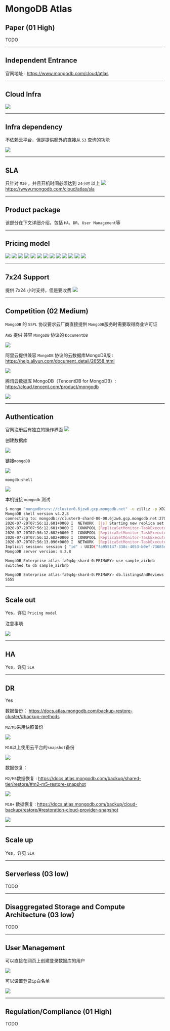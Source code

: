 # MongoDB Atlas
## Paper (01 High)
TODO

---
## Independent Entrance
官网地址 : https://www.mongodb.com/cloud/atlas

---

## Cloud Infra
![](mongodb-atlas/cloud-provider.png)

---

## Infra dependency
不依赖云平台，但是提供额外的直接从 `S3` 查询的功能

![](mongodb-atlas/data-lake.png)


---

## SLA

只针对 `M30` ，并且开机时间必须达到 `24小时` 以上
![](mongodb-atlas/sla.png)
https://www.mongodb.com/cloud/atlas/sla

---

## Product package
该部分在下文详细介绍，包括 `HA`、`DR`、`User Management`等

---

## Pricing model

![](mongodb-atlas/M0.png)
![](mongodb-atlas/M2.png)
![](mongodb-atlas/M5.png)
![](mongodb-atlas/M10.png)
![](mongodb-atlas/M20.png)
![](mongodb-atlas/M30.png)
![](mongodb-atlas/M40.png)
![](mongodb-atlas/M50.png)
![](mongodb-atlas/M60.png)
![](mongodb-atlas/M80.png)
![](mongodb-atlas/M200.png)
![](mongodb-atlas/M300.png)
![](mongodb-atlas/M400.png)

---

## 7x24 Support
提供 7x24 小时支持，但是要收费
![](mongodb-atlas/support-plan.png)

---

## Competition (02 Medium)
`MongoDB` 的 `SSPL` 协议要求云厂商直接提供 `MongoDB`服务时需要取得商业许可证

`AWS` 提供 兼容 `MongoDB` 协议的 `DocumentDB`

![](mongodb-atlas/aws-documentdb.png)

阿里云提供兼容 `MongoDB` 协议的云数据库MongoDB版 : https://help.aliyun.com/document_detail/26558.html

![](mongodb-atlas/aliyun-mongodb.png)

腾讯云数据库 MongoDB（TencentDB for MongoDB）: https://cloud.tencent.com/product/mongodb

![](mongodb-atlas/tencentdb-mongodb.png)

---

## Authentication
官网注册后有独立的操作界面
![](mongodb-atlas/user-page.png)

创建数据库

![](mongodb-atlas/database.png)

链接`mongoDB`

![](mongodb-atlas/connect.png)

`mongdb-shell`

![](mongodb-atlas/mongo-shell.png)

本机链接 `mongodb` 测试
```bash
$ mongo "mongodb+srv://cluster0.6jzw6.gcp.mongodb.net" -u zilliz -p XD2XgHiKisktTzS
MongoDB shell version v4.2.8
connecting to: mongodb://cluster0-shard-00-00.6jzw6.gcp.mongodb.net:27017,cluster0-shard-00-01.6jzw6.gcp.mongodb.net:27017,cluster0-shard-00-02.6jzw6.gcp.mongodb.net:27017/?authSource=admin&compressors=disabled&gssapiServiceName=mongodb&replicaSet=atlas-fa9q4g-shard-0&ssl=true
2020-07-20T07:56:12.601+0000 I  NETWORK  [js] Starting new replica set monitor for atlas-fa9q4g-shard-0/cluster0-shard-00-00.6jzw6.gcp.mongodb.net:27017,cluster0-shard-00-01.6jzw6.gcp.mongodb.net:27017,cluster0-shard-00-02.6jzw6.gcp.mongodb.net:27017
2020-07-20T07:56:12.601+0000 I  CONNPOOL [ReplicaSetMonitor-TaskExecutor] Connecting to cluster0-shard-00-00.6jzw6.gcp.mongodb.net:27017
2020-07-20T07:56:12.602+0000 I  CONNPOOL [ReplicaSetMonitor-TaskExecutor] Connecting to cluster0-shard-00-02.6jzw6.gcp.mongodb.net:27017
2020-07-20T07:56:12.602+0000 I  CONNPOOL [ReplicaSetMonitor-TaskExecutor] Connecting to cluster0-shard-00-01.6jzw6.gcp.mongodb.net:27017
2020-07-20T07:56:13.096+0000 I  NETWORK  [ReplicaSetMonitor-TaskExecutor] Confirmed replica set for atlas-fa9q4g-shard-0 is atlas-fa9q4g-shard-0/cluster0-shard-00-00.6jzw6.gcp.mongodb.net:27017,cluster0-shard-00-01.6jzw6.gcp.mongodb.net:27017,cluster0-shard-00-02.6jzw6.gcp.mongodb.net:27017
Implicit session: session { "id" : UUID("fa955147-338c-4053-b0ef-73685daca91d") }
MongoDB server version: 4.2.8

MongoDB Enterprise atlas-fa9q4g-shard-0:PRIMARY> use sample_airbnb
switched to db sample_airbnb

MongoDB Enterprise atlas-fa9q4g-shard-0:PRIMARY> db.listingsAndReviews.count()
5555
```
---

## Scale out
Yes，详见 `Pricing model`

注意事项

![](mongodb-atlas/scaling-up.png)

---

## HA
Yes，详见 `SLA`

---

## DR
Yes

数据备份： https://docs.atlas.mongodb.com/backup-restore-cluster/#backup-methods

`M2/M5`采用快照备份

![](mongodb-atlas/M2-5-snapshots.png)

`M10`以上使用云平台的`snapshot`备份

![](mongodb-atlas/M10-backup.png)

数据恢复： 

`M2/M5`数据恢复 : https://docs.atlas.mongodb.com/backup/shared-tier/restore/#m2-m5-restore-snapshot

![](mongodb-atlas/M2-5-restore.png)


`M10+` 数据恢复 : https://docs.atlas.mongodb.com/backup/cloud-backup/restore/#restoration-cloud-provider-snapshot

![](mongodb-atlas/M10-restore.png)


---

## Scale up
Yes，详见 `SLA`

---

## Serverless (03 low)
TODO

---

## Disaggregated Storage and Compute Architecture (03 low)
TODO 


---

## User Management
可以直接在网页上创建登录数据库的用户

![](mongodb-atlas/user-access.png)

可以设置登录`ip`白名单

![](mongodb-atlas/network-access.png)

---

## Regulation/Compliance (01 High)
TODO

